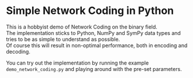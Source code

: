 # Simple Network Coding in Python

This is a hobbyist demo of Network Coding on the binary field.  
The implementation sticks to Python, NumPy and SymPy data types and tries to be as simple to understand as possible.  
Of course this will result in non-optimal performance, both in encoding and decoding.

You can try out the implementation by running the example `demo_network_coding.py` and playing around with the pre-set parameters.